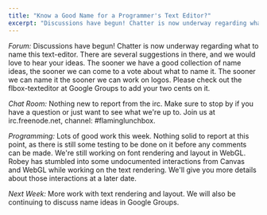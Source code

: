 ```yaml
---
title: "Know a Good Name for a Programmer's Text Editor?"
excerpt: "Discussions have begun! Chatter is now underway regarding what to name this text-editor."
---
```


*Forum:*  Discussions have begun! Chatter is now underway regarding what to name this text-editor.  There are several suggestions in there, and we would love to hear your ideas.  The sooner we have a good collection of name ideas, the sooner we can come to a vote about what to name it.  The sooner we can name it the sooner we can work on logos.  Please check out the flbox-texteditor at Google Groups to add your two cents on it.
 
*Chat Room:* Nothing new to report from the irc.  Make sure to stop by if you have a question or just want to see what we're up to.  Join us at irc.freenode.net, channel: #flaminglunchbox.

*Programming:* Lots of good work this week.  Nothing solid to report at this point, as there is still some testing to be done on it before any comments can be made.  We're still working on font rendering and layout in WebGL.  Robey has stumbled into some undocumented interactions from Canvas and WebGL while working on the text rendering.  We'll give you more details about those interactions at a later date.  

*Next Week:* More work with text rendering and layout.  We will also be continuing to discuss name ideas in Google Groups.

